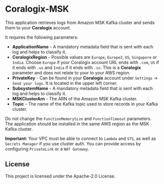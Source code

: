# Coralogix-MSK

This application retrieves logs from Amazon MSK Kafka cluster and sends them to your **Coralogix** account.

It requires the following parameters:
* **ApplicationName** - A mandatory metadata field that is sent with each log and helps to classify it.
* **CoralogixRegion** - Possible values are `Europe`, `Europe2`, `US`, `Singapore` or `India`. Choose `Europe` if your Coralogix account URL ends with `.com`, `US` if it ends with `.us` and `India` if it ends with `.in`. This is a **Coralogix** parameter and does not relate to your to your AWS region.
* **PrivateKey** - Can be found in your **Coralogix** account under `Settings` -> `Send your logs`. It is located in the upper left corner.
* **SubsystemName** - A mandatory metadata field that is sent with each log and helps to classify it.
* **MSKClusterArn** - The ARN of the Amazon MSK Kafka cluster.
* **Topic** - The name of the Kafka topic used to store records in your Kafka cluster.

Do not change the `FunctionMemorySize` and `FunctionTimeout` parameters. The application should be installed in the same AWS region as the MSK Kafka cluster.

**Important:** Your VPC must be able to connect to `Lambda` and `STS`, as well as `Secrets Manager` if you use cluster auth. You can provide access by configuring `PrivateLink` or a `NAT Gateway`.

## License

This project is licensed under the Apache-2.0 License.